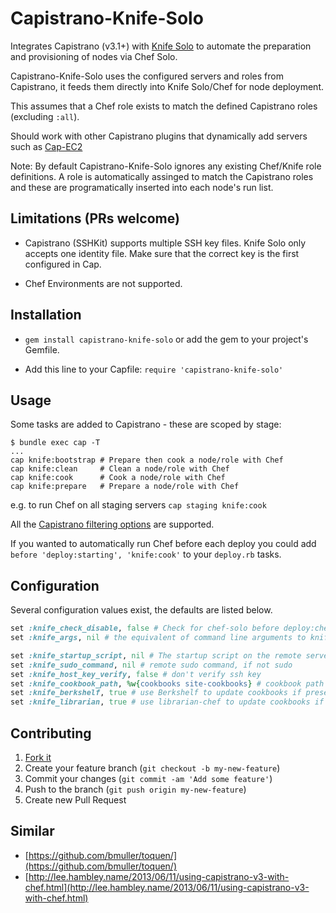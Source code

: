 # Capistrano-Knife-Solo

Integrates Capistrano (v3.1+) with [Knife Solo](http://matschaffer.github.io/knife-solo/)
to automate the preparation and provisioning of nodes via Chef Solo.

Capistrano-Knife-Solo uses the configured servers and roles from Capistrano,
it feeds them directly into Knife Solo/Chef for node deployment.

This assumes that a Chef role exists to match the defined Capistrano roles (excluding `:all`).

Should work with other Capistrano plugins that dynamically add servers
such as [Cap-EC2](https://github.com/forward3d/cap-ec2)

Note:
By default Capistrano-Knife-Solo ignores any existing Chef/Knife role definitions.
A role is automatically assinged to match the Capistrano roles and these are
programatically inserted into each node's run list.


## Limitations (PRs welcome)

* Capistrano (SSHKit) supports multiple SSH key files. Knife Solo only accepts 
one identity file. Make sure that the correct key is the first configured in Cap.

* Chef Environments are not supported.


## Installation

*  `gem install capistrano-knife-solo` or add the gem to your project's Gemfile.

*  Add this line to your Capfile: `require 'capistrano-knife-solo'`


## Usage

Some tasks are added to Capistrano - these are scoped by stage:

```
$ bundle exec cap -T
...
cap knife:bootstrap # Prepare then cook a node/role with Chef
cap knife:clean     # Clean a node/role with Chef
cap knife:cook      # Cook a node/role with Chef
cap knife:prepare   # Prepare a node/role with Chef
```

e.g. to run Chef on all staging servers
`cap staging knife:cook`

All the [Capistrano filtering options](http://capistranorb.com/documentation/advanced-features/host-filtering/) are supported.

If you wanted to automatically run Chef before each deploy you could add `before 'deploy:starting', 'knife:cook'` to your `deploy.rb` tasks.


## Configuration

Several configuration values exist, the defaults are listed below.

```ruby
set :knife_check_disable, false # Check for chef-solo before deploy:check
set :knife_args, nil # the equivalent of command line arguments to knife solo

set :knife_startup_script, nil # The startup script on the remote server containing variable definitions
set :knife_sudo_command, nil # remote sudo command, if not sudo
set :knife_host_key_verify, false # don't verify ssh key
set :knife_cookbook_path, %w{cookbooks site-cookbooks} # cookbook path relative to Capfile
set :knife_berkshelf, true # use Berkshelf to update cookbooks if present
set :knife_librarian, true # use librarian-chef to update cookbooks if present
```


## Contributing

1. [Fork it](https://github.com/rjocoleman/capistrano-knife-solo/fork)
2. Create your feature branch (`git checkout -b my-new-feature`)
3. Commit your changes (`git commit -am 'Add some feature'`)
4. Push to the branch (`git push origin my-new-feature`)
5. Create new Pull Request


## Similar

* [https://github.com/bmuller/toquen/](https://github.com/bmuller/toquen/)
* [http://lee.hambley.name/2013/06/11/using-capistrano-v3-with-chef.html](http://lee.hambley.name/2013/06/11/using-capistrano-v3-with-chef.html)
